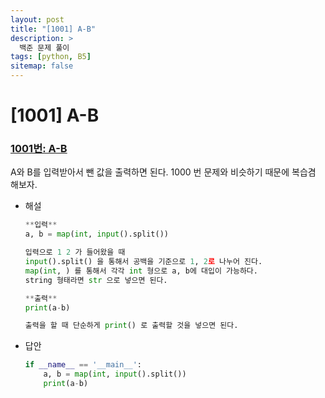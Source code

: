 ```yaml
---
layout: post
title: "[1001] A-B"
description: >
  백준 문제 풀이
tags: [python, B5]
sitemap: false
---
```


# [1001] A-B
### [1001번: A-B](https://www.acmicpc.net/problem/1001)
A와 B를 입력받아서 뺀 값을 출력하면 된다. 1000 번 문제와 비슷하기 때문에 복습겸 해보자.
- 해설
    
    ```python
    **입력**
    a, b = map(int, input().split())
    
    입력으로 1 2 가 들어왔을 때
    input().split() 을 통해서 공백을 기준으로 1, 2로 나누어 진다.
    map(int, ) 를 통해서 각각 int 형으로 a, b에 대입이 가능하다.
    string 형태라면 str 으로 넣으면 된다.
    
    **출력**
    print(a-b)
    
    출력을 할 때 단순하게 print() 로 출력할 것을 넣으면 된다.
    ```
- 답안
    
    ```python
    if __name__ == '__main__':
        a, b = map(int, input().split())
        print(a-b)
    ```
